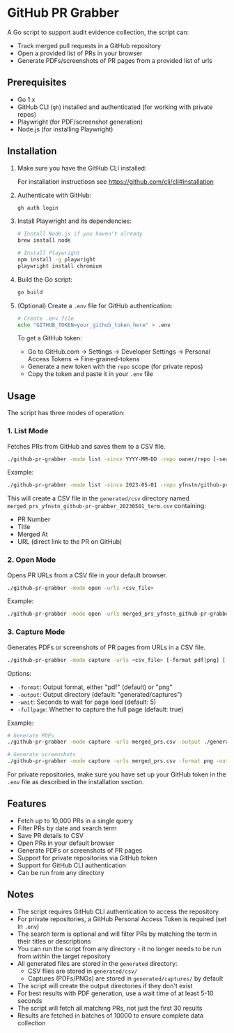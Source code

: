 # GitHub PR Grabber

A Go script to support audit evidence collection, the script can: 
- Track merged pull requests in a GitHub repository 
- Open a provided list of PRs in your browser 
- Generate PDFs/screenshots of PR pages from a provided list of urls

## Prerequisites

- Go 1.x
- GitHub CLI (`gh`) installed and authenticated (for working with private repos)
- Playwright (for PDF/screenshot generation)
- Node.js (for installing Playwright)

## Installation

1. Make sure you have the GitHub CLI installed:

   For installation instructiosn see https://github.com/cli/cli#installation 

2. Authenticate with GitHub:
   ```bash
   gh auth login
   ```

3. Install Playwright and its dependencies:
   ```bash
   # Install Node.js if you haven't already
   brew install node

   # Install Playwright
   npm install -g playwright
   playwright install chromium
   ```

4. Build the Go script:
   ```bash
   go build
   ```

5. (Optional) Create a `.env` file for GitHub authentication:
   ```bash
   # Create .env file
   echo "GITHUB_TOKEN=your_github_token_here" > .env
   ```
   To get a GitHub token:
   - Go to GitHub.com → Settings → Developer Settings → Personal Access Tokens → Fine-grained-tokens
   - Generate a new token with the `repo` scope (for private repos)
   - Copy the token and paste it in your `.env` file

## Usage

The script has three modes of operation:

### 1. List Mode
Fetches PRs from GitHub and saves them to a CSV file.

```bash
./github-pr-grabber -mode list -since YYYY-MM-DD -repo owner/repo [-search term]
```

Example:
```bash
./github-pr-grabber -mode list -since 2023-05-01 -repo yfnstn/github-pr-grabber -search "term"
```

This will create a CSV file in the `generated/csv` directory named `merged_prs_yfnstn_github-pr-grabber_20230501_term.csv` containing:
- PR Number
- Title
- Merged At
- URL (direct link to the PR on GitHub)

### 2. Open Mode
Opens PR URLs from a CSV file in your default browser.

```bash
./github-pr-grabber -mode open -urls <csv_file>
```

Example:
```bash
./github-pr-grabber -mode open -urls merged_prs_yfnstn_github-pr-grabber_20230501_term.csv
```

### 3. Capture Mode
Generates PDFs or screenshots of PR pages from URLs in a CSV file.

```bash
./github-pr-grabber -mode capture -urls <csv_file> [-format pdf|png] [-output dir] [-wait seconds] [-fullpage]
```

Options:
- `-format`: Output format, either "pdf" (default) or "png"
- `-output`: Output directory (default: "generated/captures")
- `-wait`: Seconds to wait for page load (default: 5)
- `-fullpage`: Whether to capture the full page (default: true)

Example:
```bash
# Generate PDFs
./github-pr-grabber -mode capture -urls merged_prs.csv -output ./generated/captures -wait 10

# Generate screenshots
./github-pr-grabber -mode capture -urls merged_prs.csv -format png -output ./generated/captures
```

For private repositories, make sure you have set up your GitHub token in the `.env` file as described in the installation section.

## Features

- Fetch up to 10,000 PRs in a single query
- Filter PRs by date and search term
- Save PR details to CSV
- Open PRs in your default browser
- Generate PDFs or screenshots of PR pages
- Support for private repositories via GitHub token
- Support for GitHub CLI authentication
- Can be run from any directory

## Notes

- The script requires GitHub CLI authentication to access the repository
- For private repositories, a GitHub Personal Access Token is required (set in `.env`)
- The search term is optional and will filter PRs by matching the term in their titles or descriptions
- You can run the script from any directory - it no longer needs to be run from within the target repository
- All generated files are stored in the `generated` directory:
  - CSV files are stored in `generated/csv/`
  - Captures (PDFs/PNGs) are stored in `generated/captures/` by default
- The script will create the output directories if they don't exist
- For best results with PDF generation, use a wait time of at least 5-10 seconds 
- The script will fetch all matching PRs, not just the first 30 results
- Results are fetched in batches of 10000 to ensure complete data collection 
